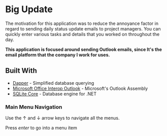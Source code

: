 # Big Update 
The motivation for this application was to reduce the annoyance factor in regard to sending daily status update emails to project managers.  You can quickly enter various tasks and details that you worked on throughout the day. 

<b>This application is focused around sending Outlook emails, since It's the email platform that the company I work for uses.</b>

## Built With
* [Dapper](https://www.nuget.org/packages/Dapper/) - Simplified database querying
* [Microsoft Office Interop Outlook](https://www.nuget.org/packages/Microsoft.Office.Interop.Outlook/) - Microsoft's Outlook Assembly
* [SQLite Core](https://www.nuget.org/packages/System.Data.SQLite.Core/) - Database engine for .NET

### Main Menu Navigation 
Use the ↑ and ↓ arrow keys to navigate all the menus.

Press <i>enter</i> to go into a menu item
